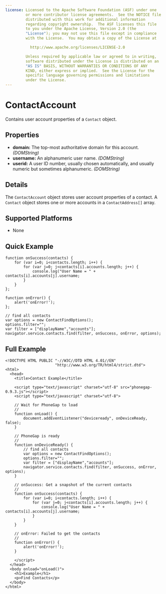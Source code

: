 ```yaml
---
license: Licensed to the Apache Software Foundation (ASF) under one
         or more contributor license agreements.  See the NOTICE file
         distributed with this work for additional information
         regarding copyright ownership.  The ASF licenses this file
         to you under the Apache License, Version 2.0 (the
         "License"); you may not use this file except in compliance
         with the License.  You may obtain a copy of the License at

           http://www.apache.org/licenses/LICENSE-2.0

         Unless required by applicable law or agreed to in writing,
         software distributed under the License is distributed on an
         "AS IS" BASIS, WITHOUT WARRANTIES OR CONDITIONS OF ANY
         KIND, either express or implied.  See the License for the
         specific language governing permissions and limitations
         under the License.
---
```


ContactAccount
==============

Contains user account properties of a `Contact` object.

Properties
----------

- __domain:__ The top-most authoritative domain for this account. _(DOMString)_
- __username:__ An alphanumeric user name. _(DOMString)_
- __userid:__ A user ID number, usually chosen automatically, and usually numeric but sometimes alphanumeric. _(DOMString)_

Details
-------

The `ContactAccount` object stores user account properties of a contact.  A `Contact` object stores one or more accounts in a `ContactAddress[]` array.

Supported Platforms
-------------------

- None

Quick Example
-------------

    function onSuccess(contacts) {			
		for (var i=0; i<contacts.length; i++) {
			for (var j=0; j<contacts[i].accounts.length; j++) {
				console.log("User Name = " + contacts[i].accounts[j].username;
			}
		}
	};

    function onError() {
        alert('onError!');
    };

    // find all contacts
    var options = new ContactFindOptions();
	options.filter=""; 
	var filter = ["displayName","accounts"];
    navigator.service.contacts.find(filter, onSuccess, onError, options);

Full Example
------------

    <!DOCTYPE HTML PUBLIC "-//W3C//DTD HTML 4.01//EN"
                          "http://www.w3.org/TR/html4/strict.dtd">
    <html>
      <head>
        <title>Contact Example</title>

        <script type="text/javascript" charset="utf-8" src="phonegap-0.9.3.js"></script>
        <script type="text/javascript" charset="utf-8">

        // Wait for PhoneGap to load
        //
        function onLoad() {
            document.addEventListener("deviceready", onDeviceReady, false);
        }

        // PhoneGap is ready
        //
        function onDeviceReady() {
		    // find all contacts
		    var options = new ContactFindOptions();
			options.filter=""; 
			var filter = ["displayName","accounts"];
		    navigator.service.contacts.find(filter, onSuccess, onError, options);
        }
    
        // onSuccess: Get a snapshot of the current contacts
        //
        function onSuccess(contacts) {
			for (var i=0; i<contacts.length; i++) {
				for (var j=0; j<contacts[i].accounts.length; j++) {
					console.log("User Name = " + contacts[i].accounts[j].username;
				}
			}
        }
    
        // onError: Failed to get the contacts
        //
        function onError() {
            alert('onError!');
        }

        </script>
      </head>
      <body onload="onLoad()">
        <h1>Example</h1>
        <p>Find Contacts</p>
      </body>
    </html>
